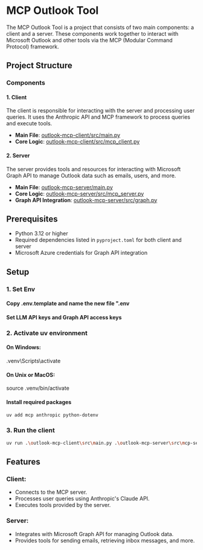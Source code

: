 # MCP Outlook Tool

The MCP Outlook Tool is a project that consists of two main components: a client and a server. These components work together to interact with Microsoft Outlook and other tools via the MCP (Modular Command Protocol) framework.

## Project Structure

### Components

#### 1. **Client**
The client is responsible for interacting with the server and processing user queries. It uses the Anthropic API and MCP framework to process queries and execute tools.

- **Main File**: [outlook-mcp-client/src/main.py](outlook-mcp-client/src/main.py)
- **Core Logic**: [outlook-mcp-client/src/mcp_client.py](outlook-mcp-client/src/mcp_client.py)

#### 2. **Server**
The server provides tools and resources for interacting with Microsoft Graph API to manage Outlook data such as emails, users, and more.

- **Main File**: [outlook-mcp-server/main.py](outlook-mcp-server/main.py)
- **Core Logic**: [outlook-mcp-server/src/mcp_server.py](outlook-mcp-server/src/mcp_server.py)
- **Graph API Integration**: [outlook-mcp-server/src/graph.py](outlook-mcp-server/src/graph.py)

## Prerequisites

- Python 3.12 or higher
- Required dependencies listed in `pyproject.toml` for both client and server
- Microsoft Azure credentials for Graph API integration

## Setup

### 1. Set Env
#### Copy .env.template and name the new file ".env
#### Set LLM API keys and Graph API access keys
### 2. Activate uv environment
#### On Windows:
.venv\Scripts\activate
#### On Unix or MacOS:
source .venv/bin/activate
#### Install required packages
```bash
uv add mcp anthropic python-dotenv
```
### 3. Run the client
```bash
uv run .\outlook-mcp-client\src\main.py .\outlook-mcp-server\src\mcp-server.py
```

## Features
### Client:

- Connects to the MCP server.
- Processes user queries using Anthropic's Claude API.
- Executes tools provided by the server.

### Server:

- Integrates with Microsoft Graph API for managing Outlook data.
- Provides tools for sending emails, retrieving inbox messages, and more.